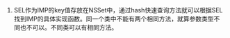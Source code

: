 1. SEL作为IMP的key值存放在NSSet中，通过hash快速查询方法就可以根据SEL找到IMP的具体实现函数。同一个类中不能有两个相同方法，就算参数类型不同也不可以。不同类可以有相同方法。

